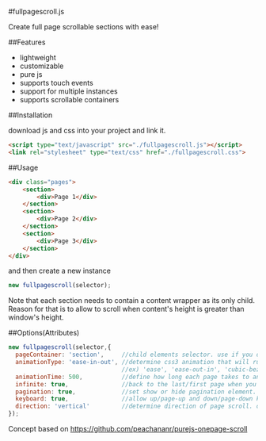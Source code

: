 #fullpagescroll.js

Create full page scrollable sections with ease!

##Features
- lightweight
- customizable
- pure js
- supports touch events
- support for multiple instances
- supports scrollable containers

##Installation

download js and css into your project and link it.

```html
<script type="text/javascript" src="./fullpagescroll.js"></script>
<link rel="stylesheet" type="text/css" href="./fullpagescroll.css">
```

##Usage

```html
<div class="pages">
	<section>
		<div>Page 1</div>
	</section>
	<section>
		<div>Page 2</div>
	</section>
	<section>
		<div>Page 3</div>
	</section>
</div>
```
and then create a new instance

```javascript
new fullpagescroll(selector);
```

Note that each section needs to contain a content wrapper as its only child. Reason for that is to allow to scroll when content's height is greater than window's height.

##Options(Attributes)
```javascript
new fullpagescroll(selector,{
  pageContainer: 'section',     //child elements selector. use if you don't want to use section for page.
  animationType: 'ease-in-out', //determine css3 animation that will run when page changes
                                //ex) 'ease', 'ease-out-in', 'cubic-bezier(0.2, 0.75, 0.5, 1.15)'
  animationTime: 500,           //define how long each page takes to animate, 0 for off
  infinite: true,               //back to the last/first page when you scroll at first/last page
  pagination: true,             //set show or hide pagination element.
  keyboard: true,               //allow up/page-up and down/page-down key for page scroll
  direction: 'vertical'         //determine direction of page scroll. options available are 'vertical' and 'horizontal'
});
```

Concept based on https://github.com/peachananr/purejs-onepage-scroll

